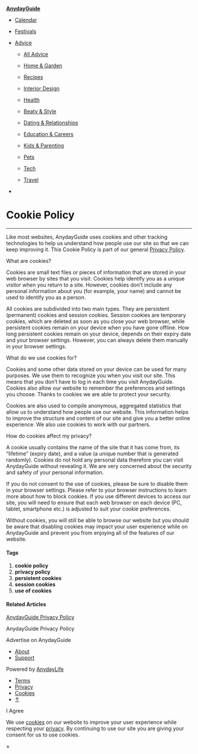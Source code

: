 [**AnydayGuide**](https://anydayguide.com/)

* [Calendar](https://anydayguide.com/)
* [Festivals](https://anydayguide.com/festival)
* [Advice](#)
    * [All Advice](https://anydayguide.com/advice "All Advice")
    
    * [Home & Garden](https://anydayguide.com/1 "Home & Garden")
    * [Recipes](https://anydayguide.com/2 "Recipes")
    * [Interior Design](https://anydayguide.com/3 "Interior Design")
    * [Health](https://anydayguide.com/4 "Health")
    * [Beaty & Style](https://anydayguide.com/5 "Beaty & Style")
    * [Dating & Relationships](https://anydayguide.com/6 "Dating & Relationships")
    * [Education & Careers](https://anydayguide.com/7 "Education & Careers")
    * [Kids & Parenting](https://anydayguide.com/8 "Kids & Parenting")
    * [Pets](https://anydayguide.com/9 "Pets")
    * [Tech](https://anydayguide.com/10 "Tech")
    * [Travel](https://anydayguide.com/11 "Travel")

* 

Cookie Policy
=============

* * *

Like most websites, AnydayGuide uses cookies and other tracking technologies to help us understand how people use our site so that we can keep improving it. This Cookie Policy is part of our general [Privacy Policy](https://anydayguide.com/privacy "AnydayGuide Privacy Policy").

What are cookies?

Cookies are small text files or pieces of information that are stored in your web browser by sites that you visit. Cookies help identify you as a unique visitor when you return to a site. However, cookies don’t include any personal information about you (for example, your name) and cannot be used to identify you as a person.

All cookies are subdivided into two main types. They are persistent (permanent) cookies and session cookies. Session cookies are temporary cookies, which are deleted as soon as you close your web browser, while persistent cookies remain on your device when you have gone offline. How long persistent cookies remain on your device, depends on their expiry date and your browser settings. However, you can always delete them manually in your browser settings.

What do we use cookies for?

Cookies and some other data stored on your device can be used for many purposes. We use them to recognize you when you visit our site. This means that you don’t have to log in each time you visit AnydayGuide. Cookies also allow our website to remember the preferences and settings you choose. Thanks to cookies we are able to protect your security.

Cookies are also used to compile anonymous, aggregated statistics that allow us to understand how people use our website. This information helps to improve the structure and content of our site and give you a better online experience. We also use cookies to work with our partners.

How do cookies affect my privacy?

A cookie usually contains the name of the site that it has come from, its “lifetime” (expiry date), and a value (a unique number that is generated randomly). Cookies do not hold any personal data therefore you can visit AnydayGuide without revealing it. We are very concerned about the security and safety of your personal information.

If you do not consent to the use of cookies, please be sure to disable them in your browser settings. Please refer to your browser instructions to learn more about how to block cookies. If you use different devices to access our site, you will need to ensure that each web browser on each device (PC, tablet, smartphone etc.) is adjusted to suit your cookie preferences.

Without cookies, you will still be able to browse our website but you should be aware that disabling cookies may impact your user experience while on AnydayGuide and prevent you from enjoying all of the features of our website.

  

#### Tags

1. **cookie policy**
2. **privacy policy**
3. **persistent cookies**
4. **session cookies**
5. **use of cookies**

#### Related Articles

[AnydayGuide Privacy Policy](https://anydayguide.com/post/3 "AnydayGuide Privacy Policy")

[](https://anydayguide.com/post/3 "AnydayGuide Privacy Policy")AnydayGuide Privacy Policy

[](https://anydayguide.com/post/868 "Advertise on AnydayGuide")Advertise on AnydayGuide

* [About](https://anydayguide.com/about)
* [Support](https://anydayguide.com/tools/contact)

Powered by [AnydayLife](https://anydaylife.com/ "Праздники сегодня")

* [Terms](https://anydayguide.com/terms)
* [Privacy](https://anydayguide.com/privacy)
* [Cookies](https://anydayguide.com/cookies)
* [↑](#)

I Agree

We use [cookies](https://anydayguide.com/cookies "Cookie Policy") on our website to improve your user experience while respecting your [privacy](https://anydayguide.com/privacy "AnydayGuide Privacy Policy"). By continuing to use our site you are giving your consent for us to use cookies.

×